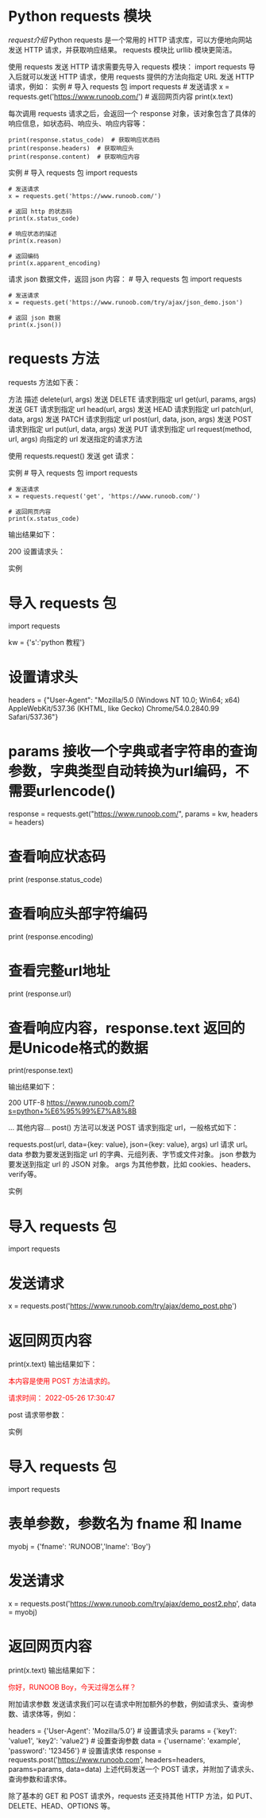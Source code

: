 # Python requests 模块
*request介绍*
Python requests 是一个常用的 HTTP 请求库，可以方便地向网站发送 HTTP 请求，并获取响应结果。
requests 模块比 urllib 模块更简洁。

使用 requests 发送 HTTP 请求需要先导入 requests 模块：
    import requests
导入后就可以发送 HTTP 请求，使用 requests 提供的方法向指定 URL 发送 HTTP 请求，例如：
实例
    # 导入 requests 包
    import requests
    # 发送请求
    x = requests.get('https://www.runoob.com/')
    # 返回网页内容
    print(x.text)

每次调用 requests 请求之后，会返回一个 response 对象，该对象包含了具体的响应信息，如状态码、响应头、响应内容等：

    print(response.status_code)  # 获取响应状态码
    print(response.headers)  # 获取响应头
    print(response.content)  # 获取响应内容

实例
    # 导入 requests 包
    import requests

    # 发送请求
    x = requests.get('https://www.runoob.com/')

    # 返回 http 的状态码
    print(x.status_code)

    # 响应状态的描述
    print(x.reason)

    # 返回编码
    print(x.apparent_encoding)

请求 json 数据文件，返回 json 内容：
    # 导入 requests 包
    import requests

    # 发送请求
    x = requests.get('https://www.runoob.com/try/ajax/json_demo.json')

    # 返回 json 数据
    print(x.json())

# requests 方法
requests 方法如下表：

方法	描述
delete(url, args)	发送 DELETE 请求到指定 url
get(url, params, args)	发送 GET 请求到指定 url
head(url, args)	发送 HEAD 请求到指定 url
patch(url, data, args)	发送 PATCH 请求到指定 url
post(url, data, json, args)	发送 POST 请求到指定 url
put(url, data, args)	发送 PUT 请求到指定 url
request(method, url, args)	向指定的 url 发送指定的请求方法

使用 requests.request() 发送 get 请求：

实例
    # 导入 requests 包
    import requests

    # 发送请求
    x = requests.request('get', 'https://www.runoob.com/')

    # 返回网页内容
    print(x.status_code)
输出结果如下：

200
设置请求头：

实例
# 导入 requests 包
import requests


kw = {'s':'python 教程'}

# 设置请求头
headers = {"User-Agent": "Mozilla/5.0 (Windows NT 10.0; Win64; x64) AppleWebKit/537.36 (KHTML, like Gecko) Chrome/54.0.2840.99 Safari/537.36"}

# params 接收一个字典或者字符串的查询参数，字典类型自动转换为url编码，不需要urlencode()
response = requests.get("https://www.runoob.com/", params = kw, headers = headers)

# 查看响应状态码
print (response.status_code)

# 查看响应头部字符编码
print (response.encoding)

# 查看完整url地址
print (response.url)

# 查看响应内容，response.text 返回的是Unicode格式的数据
print(response.text)

输出结果如下：

200
UTF-8
https://www.runoob.com/?s=python+%E6%95%99%E7%A8%8B

... 其他内容...
post() 方法可以发送 POST 请求到指定 url，一般格式如下：

requests.post(url, data={key: value}, json={key: value}, args)
url 请求 url。
data 参数为要发送到指定 url 的字典、元组列表、字节或文件对象。
json 参数为要发送到指定 url 的 JSON 对象。
args 为其他参数，比如 cookies、headers、verify等。

实例
# 导入 requests 包
import requests

# 发送请求
x = requests.post('https://www.runoob.com/try/ajax/demo_post.php')

# 返回网页内容
print(x.text)
输出结果如下：

<p style='color:red;'>本内容是使用 POST 方法请求的。</p><p style='color:red;'>请求时间：
2022-05-26 17:30:47</p>
post 请求带参数：

实例
# 导入 requests 包
import requests

# 表单参数，参数名为 fname 和 lname
myobj = {'fname': 'RUNOOB','lname': 'Boy'}

# 发送请求
x = requests.post('https://www.runoob.com/try/ajax/demo_post2.php', data = myobj)

# 返回网页内容
print(x.text)
输出结果如下：

<p style='color:red;'>你好，RUNOOB Boy，今天过得怎么样？</p>
附加请求参数
发送请求我们可以在请求中附加额外的参数，例如请求头、查询参数、请求体等，例如：

headers = {'User-Agent': 'Mozilla/5.0'}  # 设置请求头
params = {'key1': 'value1', 'key2': 'value2'}  # 设置查询参数
data = {'username': 'example', 'password': '123456'}  # 设置请求体
response = requests.post('https://www.runoob.com', headers=headers, params=params, data=data)
上述代码发送一个 POST 请求，并附加了请求头、查询参数和请求体。

除了基本的 GET 和 POST 请求外，requests 还支持其他 HTTP 方法，如 PUT、DELETE、HEAD、OPTIONS 等。